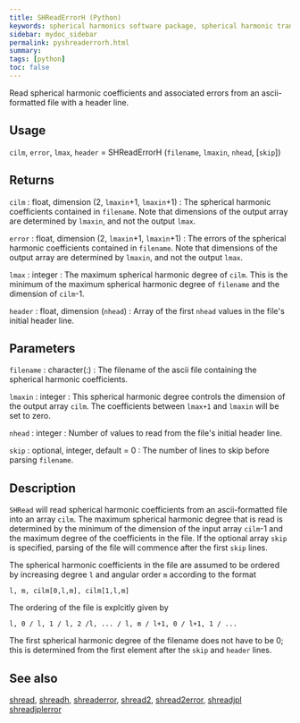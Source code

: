 ```yaml
---
title: SHReadErrorH (Python)
keywords: spherical harmonics software package, spherical harmonic transform, legendre functions, multitaper spectral analysis, fortran, Python, gravity, magnetic field
sidebar: mydoc_sidebar
permalink: pyshreaderrorh.html
summary:
tags: [python]
toc: false
---
```


Read spherical harmonic coefficients and associated errors from an ascii-formatted file with a header line.

## Usage

`cilm`, `error`, `lmax`, `header` = SHReadErrorH (`filename`, `lmaxin`, `nhead`, [`skip`])

## Returns

`cilm` : float, dimension (2, `lmaxin`+1, `lmaxin`+1)
:   The spherical harmonic coefficients contained in `filename`. Note that dimensions of the output array are determined by `lmaxin`, and not the output `lmax`.

`error` : float, dimension (2, `lmaxin`+1, `lmaxin`+1)
:   The errors of the spherical harmonic coefficients contained in `filename`. Note that dimensions of the output array are determined by `lmaxin`, and not the output `lmax`.

`lmax` : integer
:   The maximum spherical harmonic degree of `cilm`. This is the minimum of the maximum spherical harmonic degree of `filename` and the dimension of `cilm`-1.

`header` : float, dimension (`nhead`)
:   Array of the first `nhead` values in the file's initial header line.

## Parameters

`filename` : character(:)
:   The filename of the ascii file containing the spherical harmonic coefficients.

`lmaxin` : integer
:   This spherical harmonic degree controls the dimension of the output array `cilm`. The coefficients between `lmax+1` and `lmaxin` will be set to zero.

`nhead` : integer 
:   Number of values to read from the file's initial header line.

`skip` : optional, integer, default = 0
:   The number of lines to skip before parsing `filename`.

## Description

`SHRead` will read spherical harmonic coefficients from an ascii-formatted file into an array `cilm`. The maximum spherical harmonic degree that is read is determined by the minimum of the dimension of the input array `cilm`-1 and the maximum degree of the coefficients in the file. If the optional array `skip` is specified, parsing of the file will commence after the first `skip` lines.

The spherical harmonic coefficients in the file are assumed to be ordered by increasing degree `l` and angular order `m` according to the format

`l, m, cilm[0,l,m], cilm[1,l,m]`

The ordering of the file is explcitly given by

`l, 0 / l, 1 / l, 2 /l, ... / l, m / l+1, 0 / l+1, 1 / ...`

The first spherical harmonic degree of the filename does not have to be 0; this is determined from the first element after the `skip` and `header` lines. 

## See also

[shread](pyshread.html), [shreadh](pyshreadh.html), [shreaderror](pyshreaderror.html), [shread2](pyshread2.html), [shread2error](pyshread2error.html), [shreadjpl](pyshreadjpl.html) [shreadjplerror](pyshreadjplerror.html)
